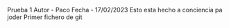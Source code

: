 Prueba 1
Autor - Paco
Fecha - 17/02/2023
Esto esta hecho a conciencia pa joder
Primer fichero de git 

